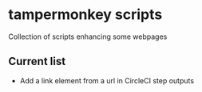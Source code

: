 # tampermonkey scripts

Collection of scripts enhancing some webpages

## Current list

 - Add a link element from a url in CircleCI step outputs
